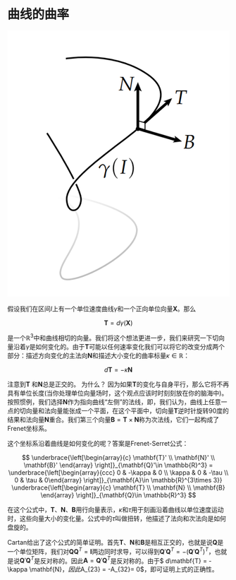 # 曲线的曲率

![](../../image/ch3/ch3.3.1_1.png)

假设我们在区间$I$上有一个单位速度曲线$\gamma$和一个正向单位向量$\mathbf{X}$。那么

$$ \mathbf{T} = d\gamma(\mathbf{X}) $$

是一个$\mathbb{R}^3$中和曲线相切的向量。我们将这个想法更进一步，我们来研究一下切向量沿着$\gamma$是如何变化的。由于$\mathbf{T}$可能以任何速率变化我们可以将它的改变分成两个部分：描述方向变化的主法向$\mathbf{N}$和描述大小变化的曲率标量$\kappa \in \mathbb{R}$：

$$ d\mathbf{T} = -\kappa \mathbf{N}$$

注意到$\mathbf{T}$ 和$\mathbf{N}$总是正交的。 为什么？ 因为如果$\mathbf{T}$的变化与自身平行，那么它将不再具有单位长度(当你处理单位向量场时，这个观点应该时时刻刻放在你的脑海中)。按照惯例，我们选择$\mathbf{N}$作为指向曲线“左侧”的法线，即，我们认为，曲线上任意一点的切向量和法向量能张成一个平面，在这个平面中，切向量$\mathbf{T}$逆时针旋转90度的结果和法向量$\mathbf{N}$重合。我们第三个向量$\mathbf{B} = \mathbf{T} \times \mathbf{N}$称为次法线，它们一起构成了Frenet坐标系。

这个坐标系沿着曲线是如何变化的呢？答案是Frenet-Serret公式：

$$ \underbrace{\left[\begin{array}{c} \mathbf{T}' \\ \mathbf{N}' \\ \mathbf{B}'  \end{array} \right]}_{\mathbf{Q}'\in \mathbb{R}^3}  = \underbrace{\left[\begin{array}{ccc} 0 & -\kappa & 0 \\ \kappa & 0 & -\tau \\ 0 & \tau & 0\end{array} \right]}_{\mathbf{A}\in \mathbb{R}^{3\times 3}}  \underbrace{\left[\begin{array}{c} \mathbf{T} \\ \mathbf{N} \\ \mathbf{B}  \end{array} \right]}_{\mathbf{Q}\in \mathbb{R}^3} $$

在这个公式中，$\mathbf{T}、\mathbf{N}、\mathbf{B}$用行向量表示，$\kappa$和$\tau$用于刻画沿着曲线以单位速度运动时，这些向量大小的变化量。公式中的$\tau$叫做扭转，他描述了法向和次法向是如何盘旋的。

Cartan给出了这个公式的简单证明。首先$\mathbf{T}、\mathbf{N}$和$\mathbf{B}$是相互正交的，也就是说$\mathbf{Q}$是一个单位矩阵，我们对$\mathbf{Q}\mathbf{Q}^T=\mathbf{I}$两边同时求导，可以得到$\mathbf{Q}'\mathbf{Q}^T=-(\mathbf{Q}'\mathbf{Q}^T)^T$，也就是说$\mathbf{Q}'\mathbf{Q}^T$是反对称的。因此$\mathbf{A} = \mathbf{Q}'\mathbf{Q}^T$是反对称的。由于$ d\mathbf{T} = -\kappa \mathbf{N}$，因此$A_{23} = -A_{32}= 0$，即可证明上式的正确性。
